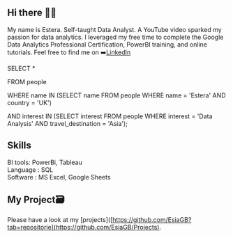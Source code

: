 ## Hi there 🙋‍♀️
My name is Estera. Self-taught Data Analyst. A YouTube video sparked my passion for data analytics. I leveraged my free time to complete the Google Data Analytics Professional Certification, PowerBI training, and online tutorials. Feel free to find me on ➡️[LinkedIn](https://www.linkedin.com/in/estera-lasek/)

SELECT *

FROM people

WHERE name IN (SELECT name FROM people WHERE name = 'Estera' AND country = 'UK')

AND interest IN (SELECT interest FROM people WHERE interest = 'Data Analysis' AND travel_destination = 'Asia');

## **Skills**
BI tools: PowerBi, Tableau\
Language : SQL\
Software : MS Excel, Google Sheets

## **My Project**🗃️
Please have a look at my [projects]([https://github.com/EsiaGB?tab=repositorie](https://github.com/EsiaGB/Projects).

